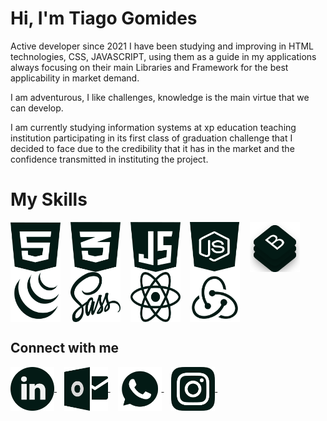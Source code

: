 
# Hi, I'm Tiago Gomides

<p> Active developer since 2021 I have been studying and improving in HTML technologies, CSS, JAVASCRIPT, using them as a guide in my applications always focusing on their main Libraries and Framework for the best applicability in market demand.</p>

<p> I am adventurous, I like challenges, knowledge is the main virtue that we can develop.</p>

<p> I am currently studying information systems at xp education teaching institution participating in its first class of graduation challenge that I decided to face due to the credibility that it has in the market and the confidence transmitted in instituting the project.</p>

# My Skills

<section>
<img align="center" alt="HTML5" height="80" width="80" src="./.guithub/html.svg">     
&nbsp;&nbsp;
<img align="center" alt="CSS3" height="80" width="80" src="./.guithub/css.svg">     
&nbsp;&nbsp;
<img align="center" alt="JavaScript" height="80" width="80" src="./.guithub/javascript.svg">     
&nbsp;&nbsp;
<img align="center" alt="JavaScript" height="80" width="80" src="./.guithub/nodejs.svg">     
&nbsp;&nbsp;
<img align="center" alt="Bootstrap" height="80" width="80" src="./.guithub/bootstrap.svg">     
&nbsp;&nbsp;

<img align="center" alt="Jquery" height="80" width="80" src="./.guithub/jquery.svg">     
&nbsp;&nbsp;
<img align="center" alt="Sass" height="80" width="80" src="./.guithub/Sass.svg">     
&nbsp;&nbsp;
<img align="center" alt="React" height="80" width="80" src="./.guithub/react.svg">     
&nbsp;&nbsp;
<img align="center" alt="Redux Reducer" height="80" width="80" src="./.guithub/redux-reducer.svg">     
&nbsp;&nbsp;
</section>

## Connect with me

<section>
<a href="https://linkedin.com/in/tiago-gomides-744216212" target="_blank">
    <img align="center" alt="Linkedin" height="70" width="70" src="./.guithub/linkedin.svg">
  </a>
&nbsp;&nbsp;
<a href="mailto:gomidestiago@outlook.com" target="_blank">
    <img align="center" alt="Outlook" height="70" width="70" src="./.guithub/outlook.svg">
  </a>
&nbsp;&nbsp;
<a href="https://wa.me/5532998145630?text=Ola%20Tiago%20Gomides!%0A(Me%20chamo)%2C%20lhe%20encontrei%20%20GitHub%20gostaria%20de%20trata%3A" target="_blank">
    <img align="center" alt="Outlook" height="70" width="70" src="./.guithub/whatsapp.svg">
  </a>
&nbsp;&nbsp;
<a href="https://www.instagram.com/gomides.tiago/" target="_blank">
    <img align="center" alt="instagram" height="70" width="70" src="./.guithub/instagram.svg">
  </a>
&nbsp;&nbsp;

</section>